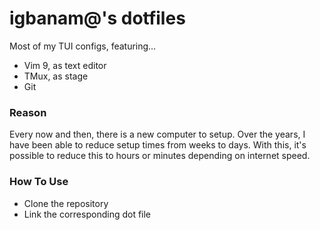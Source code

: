# igbanam@'s dotfiles

Most of my TUI configs, featuring…

- Vim 9, as text editor
- TMux, as stage
- Git

### Reason
Every now and then, there is a new computer to setup. Over the years, I have been able to reduce setup times from weeks to days. With this, it's possible to reduce this to hours or minutes depending on internet speed.

### How To Use
* Clone the repository
* Link the corresponding dot file

